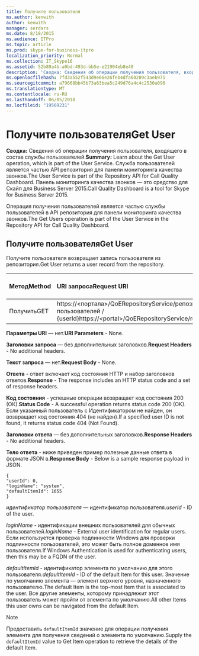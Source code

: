 ```yaml
---
title: Получите пользователя
ms.author: kenwith
author: kenwith
manager: serdars
ms.date: 8/18/2015
ms.audience: ITPro
ms.topic: article
ms.prod: skype-for-business-itpro
localization_priority: Normal
ms.collection: IT_Skype16
ms.assetid: 52b89a4b-a0bd-493d-bb5e-e21904eb8e48
description: 'Сводка: Сведения об операции получения пользователя, входящего в состав службы пользователей. Служба пользователей является частью API репозитория для панели мониторинга качества звонков. Панель мониторинга качества звонков — это средство для Скайп для Business Server 2015.'
ms.openlocfilehash: 7fd3a552f543d9e66e26feb4dfa60289c3aeb971
ms.sourcegitcommit: a79668bb45b73a63bea5c249d76a4c4c2530a096
ms.translationtype: MT
ms.contentlocale: ru-RU
ms.lasthandoff: 06/05/2018
ms.locfileid: "19569231"
---
```

# <a name="get-user"></a><span data-ttu-id="988e0-105">Получите пользователя</span><span class="sxs-lookup"><span data-stu-id="988e0-105">Get User</span></span>
 
<span data-ttu-id="988e0-106">**Сводка:** Сведения об операции получения пользователя, входящего в состав службы пользователей.</span><span class="sxs-lookup"><span data-stu-id="988e0-106">**Summary:** Learn about the Get User operation, which is part of the User Service.</span></span> <span data-ttu-id="988e0-107">Служба пользователей является частью API репозитория для панели мониторинга качества звонков.</span><span class="sxs-lookup"><span data-stu-id="988e0-107">The User Service is part of the Repository API for Call Quality Dashboard.</span></span> <span data-ttu-id="988e0-108">Панель мониторинга качества звонков — это средство для Скайп для Business Server 2015.</span><span class="sxs-lookup"><span data-stu-id="988e0-108">Call Quality Dashboard is a tool for Skype for Business Server 2015.</span></span>
  
<span data-ttu-id="988e0-109">Операция получения пользователей является частью службы пользователей в API репозитория для панели мониторинга качества звонков.</span><span class="sxs-lookup"><span data-stu-id="988e0-109">The Get Users operation is part of the User Service in the Repository API for Call Quality Dashboard.</span></span>
  
## <a name="get-user"></a><span data-ttu-id="988e0-110">Получите пользователя</span><span class="sxs-lookup"><span data-stu-id="988e0-110">Get User</span></span>

<span data-ttu-id="988e0-111">Получите пользователя возвращает запись пользователя из репозитория.</span><span class="sxs-lookup"><span data-stu-id="988e0-111">Get User returns a user record from the repository.</span></span>
  
|<span data-ttu-id="988e0-112">**Метод**</span><span class="sxs-lookup"><span data-stu-id="988e0-112">**Method**</span></span>|<span data-ttu-id="988e0-113">**URI запроса**</span><span class="sxs-lookup"><span data-stu-id="988e0-113">**Request URI**</span></span>|<span data-ttu-id="988e0-114">**Версия HTTP**</span><span class="sxs-lookup"><span data-stu-id="988e0-114">**HTTP Version**</span></span>|
|:-----|:-----|:-----|
|<span data-ttu-id="988e0-115">Получить</span><span class="sxs-lookup"><span data-stu-id="988e0-115">GET</span></span>  <br/> |<span data-ttu-id="988e0-116">https://\<портала\>/QoERepositoryService/репозитория/пользователей / {userId}</span><span class="sxs-lookup"><span data-stu-id="988e0-116">https://\<portal\>/QoERepositoryService/repository/user/{userId}</span></span>  <br/> |<span data-ttu-id="988e0-117">HTTP/1.1</span><span class="sxs-lookup"><span data-stu-id="988e0-117">HTTP/1.1</span></span>  <br/> |
   
 <span data-ttu-id="988e0-118">**Параметры URI** — нет.</span><span class="sxs-lookup"><span data-stu-id="988e0-118">**URI Parameters** - None.</span></span>
  
 <span data-ttu-id="988e0-119">**Заголовки запроса** — без дополнительных заголовков.</span><span class="sxs-lookup"><span data-stu-id="988e0-119">**Request Headers** - No additional headers.</span></span>
  
 <span data-ttu-id="988e0-120">**Текст запроса** — нет.</span><span class="sxs-lookup"><span data-stu-id="988e0-120">**Request Body** - None.</span></span>
  
 <span data-ttu-id="988e0-121">**Ответа** - ответ включает код состояния HTTP и набор заголовков ответов.</span><span class="sxs-lookup"><span data-stu-id="988e0-121">**Response** - The response includes an HTTP status code and a set of response headers.</span></span>
  
 <span data-ttu-id="988e0-122">**Код состояния** - успешные операции возвращает код состояния 200 (ОК).</span><span class="sxs-lookup"><span data-stu-id="988e0-122">**Status Code** - A successful operation returns status code 200 (OK).</span></span> <span data-ttu-id="988e0-123">Если указанный пользователь с Идентификатором не найден, он возвращает код состояния 404 (не найден).</span><span class="sxs-lookup"><span data-stu-id="988e0-123">If a specified user ID is not found, it returns status code 404 (Not Found).</span></span>
  
 <span data-ttu-id="988e0-124">**Заголовки ответа** — без дополнительных заголовков.</span><span class="sxs-lookup"><span data-stu-id="988e0-124">**Response Headers** - No additional headers.</span></span>
  
 <span data-ttu-id="988e0-125">**Тело ответа** - ниже приведен пример полезные данные ответа в формате JSON в.</span><span class="sxs-lookup"><span data-stu-id="988e0-125">**Response Body** - Below is a sample response payload in JSON.</span></span>
  
```
{
"userId": 0,
"loginName": "system",
"defaultItemId": 1655
}
```

 <span data-ttu-id="988e0-126">*идентификатор пользователя* — идентификатор пользователя.</span><span class="sxs-lookup"><span data-stu-id="988e0-126">*userId*  - ID of the user.</span></span>
  
 <span data-ttu-id="988e0-127">*loginName* - идентификации внешних пользователей для обычных пользователей.</span><span class="sxs-lookup"><span data-stu-id="988e0-127">*loginName*  - External user identification for regular users.</span></span> <span data-ttu-id="988e0-128">Если используется проверка подлинности Windows для проверки подлинности пользователей, это может быть полное доменное имя пользователя.</span><span class="sxs-lookup"><span data-stu-id="988e0-128">If Windows Authentication is used for authenticating users, then this may be a FQDN of the user.</span></span>
  
 <span data-ttu-id="988e0-129">*defaultItemId* - идентификатор элемента по умолчанию для этого пользователя.</span><span class="sxs-lookup"><span data-stu-id="988e0-129">*defaultItemId*  - ID of the default Item for this user.</span></span> <span data-ttu-id="988e0-130">Значение по умолчанию элемента — элемент верхнего уровня, назначенного пользователю.</span><span class="sxs-lookup"><span data-stu-id="988e0-130">The default Item is the top-most Item that is associated to the user.</span></span> <span data-ttu-id="988e0-131">Все другие элементы, которому принадлежит этот пользователь может пройти от элемента по умолчанию.</span><span class="sxs-lookup"><span data-stu-id="988e0-131">All other Items this user owns can be navigated from the default Item.</span></span>
  
> [!NOTE]
> <span data-ttu-id="988e0-132">Предоставить `defaultItemId` значение для операции получения элемента для получения сведений о элемента по умолчанию.</span><span class="sxs-lookup"><span data-stu-id="988e0-132">Supply the  `defaultItemId` value to Get Item operation to retrieve the details of the default Item.</span></span>
  

